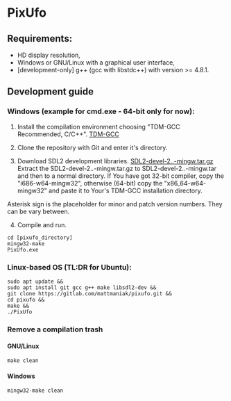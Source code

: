 # PixUfo
## Requirements:
- HD display resolution,
- Windows or GNU/Linux with a graphical user interface,
- [development-only] g++ (gcc with libstdc++) with version >= 4.8.1.

## Development guide
### Windows (example for cmd.exe - 64-bit only for now):
1. Install the compilation environment choosing "TDM-GCC Recommended, C/C++".
[TDM-GCC](http://tdm-gcc.tdragon.net/)

2. Clone the repository with Git and enter it's directory.

3. Download SDL2 development libraries.
[SDL2-devel-2.*.*-mingw.tar.gz](https://www.libsdl.org/download-2.0.php)
Extract the SDL2-devel-2.*.*-mingw.tar.gz to SDL2-devel-2.*.*-mingw.tar and
then to a normal directory. If You have got 32-bit compiler, copy the
"i686-w64-mingw32", otherwise (64-bit) copy the "x86_64-w64-mingw32" and paste
it to Your's TDM-GCC installation directory.

Asterisk sign is the placeholder for minor and patch version numbers. They can
be vary between.

4. Compile and run.
```
cd [pixufo_directory]
mingw32-make
PixUfo.exe
```

### Linux-based OS (TL:DR for Ubuntu):
```
sudo apt update &&
sudo apt install git gcc g++ make libsdl2-dev &&
git clone https://gitlab.com/mattmaniak/pixufo.git &&
cd pixufo &&
make &&
./PixUfo
```

### Remove a compilation trash
#### GNU/Linux
```
make clean
```
#### Windows
```
mingw32-make clean
```
